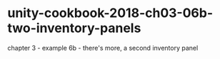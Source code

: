 # unity-cookbook-2018-ch03-06b-two-inventory-panels
chapter 3 - example 6b - there's more, a second inventory panel
